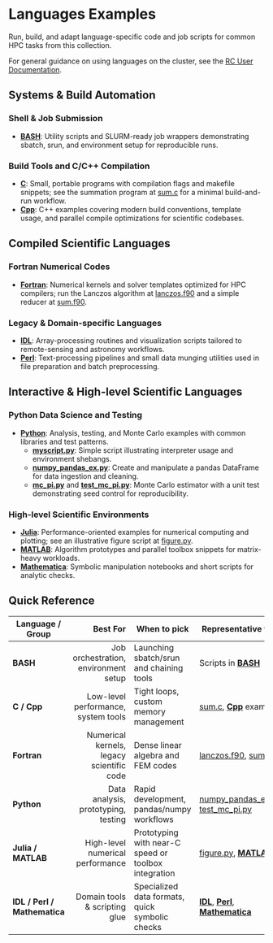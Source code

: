 # Languages Examples

Run, build, and adapt language-specific code and job scripts for common HPC tasks from this collection.

For general guidance on using languages on the cluster, see the [RC User Documentation](https://docs.rc.fas.harvard.edu/).

## Systems & Build Automation

### Shell & Job Submission
- **[BASH](./BASH/)**: Utility scripts and SLURM-ready job wrappers demonstrating sbatch, srun, and environment setup for reproducible runs.

### Build Tools and C/C++ Compilation
- **[C](./C/)**: Small, portable programs with compilation flags and makefile snippets; see the summation program at [sum.c](./C/Example/) for a minimal build-and-run workflow.
- **[Cpp](./Cpp/)**: C++ examples covering modern build conventions, template usage, and parallel compile optimizations for scientific codebases.

## Compiled Scientific Languages

### Fortran Numerical Codes
- **[Fortran](./Fortran/)**: Numerical kernels and solver templates optimized for HPC compilers; run the Lanczos algorithm at [lanczos.f90](./Fortran/Example1/) and a simple reducer at [sum.f90](./Fortran/Example2/).

### Legacy & Domain-specific Languages
- **[IDL](./IDL/)**: Array-processing routines and visualization scripts tailored to remote-sensing and astronomy workflows.
- **[Perl](./Perl/)**: Text-processing pipelines and small data munging utilities used in file preparation and batch preprocessing.

## Interactive & High-level Scientific Languages

### Python Data Science and Testing
- **[Python](./Python/)**: Analysis, testing, and Monte Carlo examples with common libraries and test patterns.
  - **[myscript.py](./Python/)**: Simple script illustrating interpreter usage and environment shebangs.
  - **[numpy_pandas_ex.py](./Python/Example2/)**: Create and manipulate a pandas DataFrame for data ingestion and cleaning.
  - **[mc_pi.py](./Python/Example1/)** and **[test_mc_pi.py](./Python/Example1/)**: Monte Carlo estimator with a unit test demonstrating seed control for reproducibility.

### High-level Scientific Environments
- **[Julia](./Julia/)**: Performance-oriented examples for numerical computing and plotting; see an illustrative figure script at [figure.py](./Julia/Example2/).
- **[MATLAB](./MATLAB/)**: Algorithm prototypes and parallel toolbox snippets for matrix-heavy workloads.
- **[Mathematica](./Mathematica/)**: Symbolic manipulation notebooks and short scripts for analytic checks.

## Quick Reference

| Language / Group | Best For | When to pick | Representative files |
|------------------|---------:|--------------|---------------------|
| **BASH** | Job orchestration, environment setup | Launching sbatch/srun and chaining tools | Scripts in **[BASH](./BASH/)** |
| **C / Cpp** | Low-level performance, system tools | Tight loops, custom memory management | [sum.c](./C/Example/), **[Cpp](./Cpp/)** examples |
| **Fortran** | Numerical kernels, legacy scientific code | Dense linear algebra and FEM codes | [lanczos.f90](./Fortran/Example1/lanczos.f90), [sum.f90](./Fortran/Example2/) |
| **Python** | Data analysis, prototyping, testing | Rapid development, pandas/numpy workflows | [numpy_pandas_ex.py](./Python/Example2/), [test_mc_pi.py](./Python/Example1/) |
| **Julia / MATLAB** | High-level numerical performance | Prototyping with near-C speed or toolbox integration | [figure.py](./Julia/Example2/), **[MATLAB](./MATLAB/)** |
| **IDL / Perl / Mathematica** | Domain tools & scripting glue | Specialized data formats, quick symbolic checks | **[IDL](./IDL/)**, **[Perl](./Perl/)**, **[Mathematica](./Mathematica/)** |
